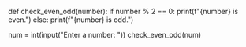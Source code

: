 def check_even_odd(number):
    if number % 2 == 0:
        print(f"{number} is even.")
    else:
        print(f"{number} is odd.")

num = int(input("Enter a number: "))
check_even_odd(num) 
